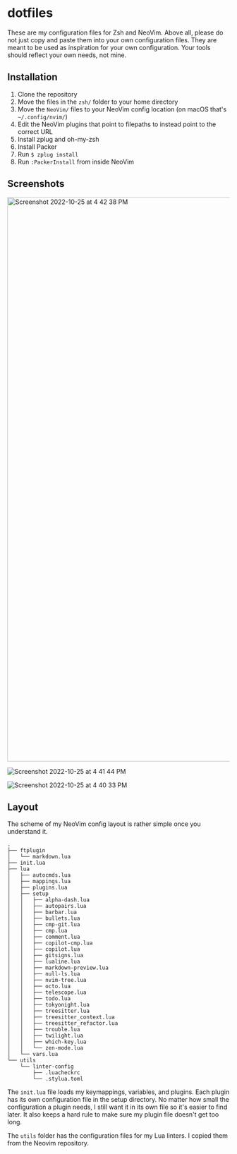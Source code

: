 # dotfiles

These are my configuration files for Zsh and NeoVim. Above all, please do not
just copy and paste them into your own configuration files. They are meant to be
used as inspiration for your own configuration. Your tools should reflect your
own needs, not mine.

## Installation

1. Clone the repository
2. Move the files in the `zsh/` folder to your home directory
3. Move the `NeoVim/` files to your NeoVim config location (on macOS that's
   `~/.config/nvim/`)
4. Edit the NeoVim plugins that point to filepaths to instead point to the correct URL
5. Install zplug and oh-my-zsh
6. Install Packer
7. Run `$ zplug install`
8. Run `:PackerInstall` from inside NeoVim

## Screenshots

<img width="1280" alt="Screenshot 2022-10-25 at 4 42 38 PM" src="https://user-images.githubusercontent.com/93488695/197888062-f3496952-f86f-4ea3-86eb-56668e7872b5.png">

![Screenshot 2022-10-25 at 4 41 44 PM](https://user-images.githubusercontent.com/93488695/197888095-cbbe5e4e-f48b-43f4-bec6-f146df96d459.png)

![Screenshot 2022-10-25 at 4 40 33 PM](https://user-images.githubusercontent.com/93488695/197888152-a74306cc-8c16-4e39-85a9-788fdc2d4425.png)

## Layout

The scheme of my NeoVim config layout is rather simple once you understand it.

```
.
├── ftplugin
│   └── markdown.lua
├── init.lua
├── lua
│   ├── autocmds.lua
│   ├── mappings.lua
│   ├── plugins.lua
│   ├── setup
│   │   ├── alpha-dash.lua
│   │   ├── autopairs.lua
│   │   ├── barbar.lua
│   │   ├── bullets.lua
│   │   ├── cmp-git.lua
│   │   ├── cmp.lua
│   │   ├── comment.lua
│   │   ├── copilot-cmp.lua
│   │   ├── copilot.lua
│   │   ├── gitsigns.lua
│   │   ├── lualine.lua
│   │   ├── markdown-preview.lua
│   │   ├── null-ls.lua
│   │   ├── nvim-tree.lua
│   │   ├── octo.lua
│   │   ├── telescope.lua
│   │   ├── todo.lua
│   │   ├── tokyonight.lua
│   │   ├── treesitter.lua
│   │   ├── treesitter_context.lua
│   │   ├── treesitter_refactor.lua
│   │   ├── trouble.lua
│   │   ├── twilight.lua
│   │   ├── which-key.lua
│   │   └── zen-mode.lua
│   └── vars.lua
└── utils
    └── linter-config
        ├── .luacheckrc
        └── .stylua.toml
```

The `init.lua` file loads my keymappings, variables, and plugins. Each plugin
has its own configuration file in the setup directory. No matter how small the
configuration a plugin needs, I still want it in its own file so it's easier to
find later. It also keeps a hard rule to make sure my plugin file doesn't get
too long.

The `utils` folder has the configuration files for my Lua linters. I copied them
from the Neovim repository.
